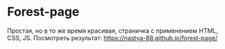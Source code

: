 # Forest-page
Простая, но в то же время красивая, страничка с применением HTML, CSS, JS.
Посмотреть результат: https://nastya-88.github.io/forest-page/
